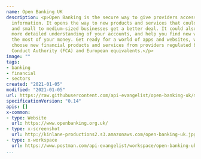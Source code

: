 ```yaml
---
name: Open Banking UK
description: <p>Open Banking is the secure way to give providers access to your financial
  information. It opens the way to new products and services that could help customers
  and small to medium-sized businesses get a better deal. It could also give you a
  more detailed understanding of your accounts, and help you find new ways to make
  the most of your money. Get ready for a world of apps and websites, where you can
  choose new financial products and services from providers regulated by the Financial
  Conduct Authority (FCA) and European equivalents.</p>
image: ""
tags:
- banking
- financial
- sectors
created: "2021-01-05"
modified: "2021-01-05"
url: https://raw.githubusercontent.com/api-evangelist/open-banking-uk/master/apis.json
specificationVersion: "0.14"
apis: []
x-common:
- type: Website
  url: https://www.openbanking.org.uk/
- type: x-screenshot
  url: http://kinlane-productions2.s3.amazonaws.com/open-banking-uk.jpg
- type: x-workspace
  url: https://www.postman.com/api-evangelist/workspace/open-banking-uk/overview
...
```

